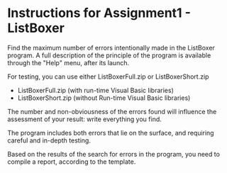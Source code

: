 Instructions for Assignment1 - ListBoxer
========================================
Find the maximum number of errors intentionally made in the ListBoxer program.
A full description of the principle of the program is available through the "Help" menu, after its launch.

For testing, you can use either ListBoxerFull.zip or ListBoxerShort.zip

* ListBoxerFull.zip (with run-time Visual Basic libraries)
* ListBoxerShort.zip (without Run-time Visual Basic libraries)

The number and non-obviousness of the errors found will influence the assessment of your result: write everything you find.

The program includes both errors that lie on the surface, and requiring careful and in-depth testing.

Based on the results of the search for errors in the program, you need to compile a report, according to the template.